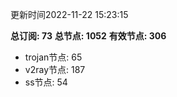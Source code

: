 更新时间2022-11-22 15:23:15

**总订阅: 73**
**总节点: 1052**
**有效节点: 306**
- trojan节点: 65
- v2ray节点: 187
- ss节点: 54
